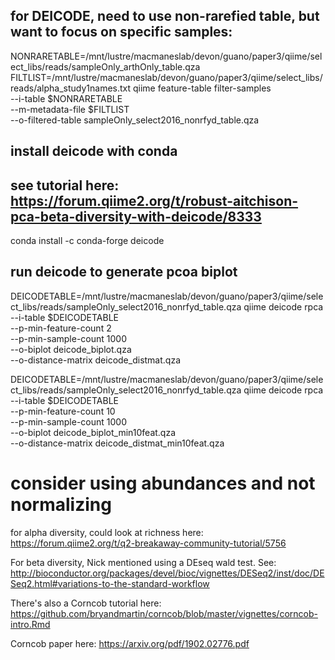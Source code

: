 
## for DEICODE, need to use non-rarefied table, but want to focus on specific samples:
NONRARETABLE=/mnt/lustre/macmaneslab/devon/guano/paper3/qiime/select_libs/reads/sampleOnly_arthOnly_table.qza
FILTLIST=/mnt/lustre/macmaneslab/devon/guano/paper3/qiime/select_libs/reads/alpha_study1names.txt
qiime feature-table filter-samples \
--i-table $NONRARETABLE \
--m-metadata-file $FILTLIST \
--o-filtered-table sampleOnly_select2016_nonrfyd_table.qza

## install deicode with conda
## see tutorial here: https://forum.qiime2.org/t/robust-aitchison-pca-beta-diversity-with-deicode/8333
conda install -c conda-forge deicode

## run deicode to generate pcoa biplot
DEICODETABLE=/mnt/lustre/macmaneslab/devon/guano/paper3/qiime/select_libs/reads/sampleOnly_select2016_nonrfyd_table.qza
qiime deicode rpca \
    --i-table $DEICODETABLE \
    --p-min-feature-count 2 \
    --p-min-sample-count 1000 \
    --o-biplot deicode_biplot.qza \
    --o-distance-matrix deicode_distmat.qza

DEICODETABLE=/mnt/lustre/macmaneslab/devon/guano/paper3/qiime/select_libs/reads/sampleOnly_select2016_nonrfyd_table.qza
qiime deicode rpca \
    --i-table $DEICODETABLE \
    --p-min-feature-count 10 \
    --p-min-sample-count 1000 \
    --o-biplot deicode_biplot_min10feat.qza \
    --o-distance-matrix deicode_distmat_min10feat.qza


# consider using abundances and not normalizing
for alpha diversity, could look at richness here: https://forum.qiime2.org/t/q2-breakaway-community-tutorial/5756

For beta diversity, Nick mentioned using a DEseq wald test. See: http://bioconductor.org/packages/devel/bioc/vignettes/DESeq2/inst/doc/DESeq2.html#variations-to-the-standard-workflow

There's also a Corncob tutorial here: https://github.com/bryandmartin/corncob/blob/master/vignettes/corncob-intro.Rmd

Corncob paper here: https://arxiv.org/pdf/1902.02776.pdf
